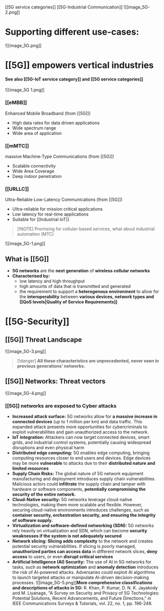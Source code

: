 [[5G service categories]]
[[5G-Industrial Communication]]
![[image_5G-2.png]]
# Supporting different use-cases:
![[image_5G.png]]
# [[5G]] empowers vertical industries
#### See also [[5G-IoT service category]] and [[5G service categories]]
![[image_5G 1.png]]
### [[eMBB]]
Enhanced Mobile Broadband (from [[5G]])
- High data rates for data driven applications
- Wide spectrum range
- Wide area of application
### [[mMTC]]
massive Machine-Type Communications (from [[5G]])
- Scalable connectivity
- Wide Area Coverage
- Deep indoor penetration
### [[URLLC]]
Ultra-Reliable Low-Latency Communications (from [[5G]])
- Ultra-reliable for mission critical applications
- Low latency for real-time applications
- Suitable for [[Industrial IoT]]

> [!NOTE] Promising for cellular-based services, what about industrial automation (MTC)

![[image_5G-1.png]]


## What is [[5G]]
- **5G networks** are the **next generation** of **wireless cellular networks**
- **Characterised by:**
	- low latency and high throughput
	- high amounts of data that is transmitted and generated
	- the requirement to support a **heterogenous environment** to allow for the **interoperability** between **various devices, network types and [[QoS levels|Quality of Service Requirements]]**

# [[5G-Security]]
## [[5G]] Threat Landscape
![[image_5G-3.png]]
> [!danger] **All these characteristics are unprecedented, never seen in previous generations’ networks.**
## [[5G]] Networks: Threat vectors
![[image_5G-4.png]]
### [[5G]] networks are exposed to Cyber attacks
- **Increased attack surface:** 5G networks allow for **a massive increase in connected devices** (up to 1 million per km) and data traffic. This expanded attack presents more opportunities for cybercriminals to exploit vulnerabilities and gain unauthorized access to the network.
- **IoT integration:** Attackers can now target connected devices, smart grids, and industrial control systems, potentially causing widespread disruptions and even physical harm
- **Distributed edge computing:** 5G enables edge computing, bringing computing resources closer to end users and devices. Edge devices may be more **vulnerable** to attacks due to their **distributed nature and limited resources**
- **Supply Chain Risks:** The global nature of 5G network equipment manufacturing and deployment introduces supply chain vulnerabilities. Malicious actors could **infiltrate** the supply chain and tamper with hardware or software components, **potentially compromising the security of the entire network.**
- **Cloud-Native security:** 5G networks leverage cloud-native technologies, making them more scalable and flexible. However, securing cloud-native environments introduces challenges, such as **container security, orchestration security, and ensuring the integrity of software supply.**
- **Virtualization and software-defined networking (SDN):** 5G networks rely heavily on virtualization and SDN, which can become **security weaknesses if the system is not adequately secured**
- **Network slicing: Slicing adds complexity** to the network and creates potential security vulnerabilities. If slicing is poorly managed, **unauthorized parties can access data** in different network slices, **deny access** to users, or even **disrupt critical services**
- **Artificial Intelligence (AI) Security:** The use of AI in 5G networks for tasks, such as **network optimization** and **anomaly detection** introduces the risk of AI-powered attacks. Adversaries could exploit AI algorithms to launch targeted attacks or manipulate AI-driven decision-making processes.
![[image_5G-5.png]]**More comprehensive classifications and descriptions of attacks in 5G:** R. Khan, P. Kumar, D. N. K. Jayakody and M. Liyanage, "A Survey on Security and Privacy of 5G Technologies: Potential Solutions, Recent Advancements, and Future Directions," in IEEE Communications Surveys & Tutorials, vol. 22, no. 1, pp. 196-248.